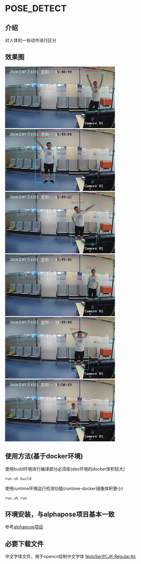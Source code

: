 #  POSE_DETECT

## 介绍
对人体的一些动作进行区分

## 效果图
<!-- ![举双手](./examples/res/vis/1.jpg)
![举右手](examples/res/vis/2.jpg)
![举左手](examples/res/vis/3.jpg)
![站立](examples/res/vis/4.jpg)
![抱头](examples/res/vis/5.jpg)
![静坐](examples/res/vis/6.jpg) -->

<div align="left">
    <img src="examples/res/vis/1.jpg", width="360" alt>
    <img src="examples/res/vis/2.jpg", width="360" alt>
    <img src="examples/res/vis/3.jpg", width="360"alt>
</div>
<div align="left">
    <img src="examples/res/vis/4.jpg", width="360" alt>
    <img src="examples/res/vis/5.jpg", width="360" alt>
    <img src="examples/res/vis/6.jpg", width="360"alt>
</div>


## 使用方法(基于docker环境)

使用build环境进行编译部分必须库(dev环境的docker体积较大)
```
run.sh build 
```

使用runtime环境运行检测功能(runtime-docker镜像体积更小)
```
run.sh run
```


## 环境安装，与alphapose项目基本一致

参考[alphapose项目](README_alphapose.md)



## 必要下载文件

中文字体文件，用于opencv绘制中文字体
[NotoSerifCJK-Regular.ttc](https://github.com/googlefonts/noto-cjk/blob/master/NotoSerifCJK-Regular.ttc) 


